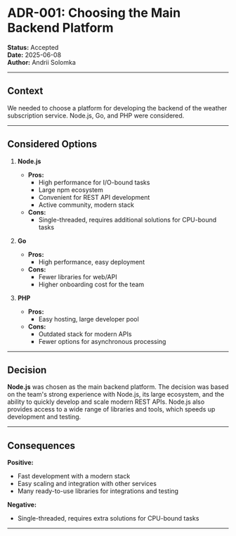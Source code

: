 # ADR-001: Choosing the Main Backend Platform

**Status:** Accepted  
**Date:** 2025-06-08  
**Author:** Andrii Solomka

---

## Context

We needed to choose a platform for developing the backend of the weather subscription service. Node.js, Go, and PHP were considered.

---

## Considered Options

1. **Node.js**  
   - **Pros:**  
     - High performance for I/O-bound tasks  
     - Large npm ecosystem  
     - Convenient for REST API development  
     - Active community, modern stack
   - **Cons:**  
     - Single-threaded, requires additional solutions for CPU-bound tasks

2. **Go**  
   - **Pros:**  
     - High performance, easy deployment  
   - **Cons:**  
     - Fewer libraries for web/API  
     - Higher onboarding cost for the team

3. **PHP**  
   - **Pros:**  
     - Easy hosting, large developer pool  
   - **Cons:**  
     - Outdated stack for modern APIs  
     - Fewer options for asynchronous processing

---

## Decision

**Node.js** was chosen as the main backend platform. The decision was based on the team's strong experience with Node.js, its large ecosystem, and the ability to quickly develop and scale modern REST APIs. Node.js also provides access to a wide range of libraries and tools, which speeds up development and testing. 

---

## Consequences

**Positive:**  
- Fast development with a modern stack  
- Easy scaling and integration with other services  
- Many ready-to-use libraries for integrations and testing

**Negative:**  
- Single-threaded, requires extra solutions for CPU-bound tasks

---